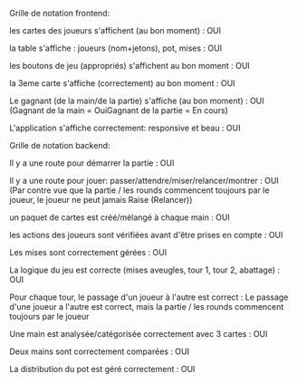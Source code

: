 Grille de notation frontend:


  les cartes des joueurs s'affichent (au bon moment) : OUI
 
  la table s'affiche : joueurs (nom+jetons), pot, mises : OUI
 
  les boutons de jeu (appropriés) s'affichent au bon moment : OUI
 
  la 3eme carte s'affiche (correctement) au bon moment : OUI
 
  Le gagnant (de la main/de la partie) s'affiche (au bon moment) : OUI (Gagnant de la main = OuiGagnant de la partie =  En cours)
 
  L'application s'affiche correctement: responsive et beau : OUI
 

 
Grille de notation backend:

 
  Il y a une route pour démarrer la partie : OUI
 
  Il y a une route pour jouer: passer/attendre/miser/relancer/montrer : OUI (Par contre vue que la partie / les rounds commencent toujours par le joueur, le joueur ne peut jamais Raise (Relancer))
 
  un paquet de cartes est créé/mélangé à chaque main : OUI
 
  les actions des joueurs sont vérifiées avant d'être prises en compte : OUI
 
  Les mises sont correctement gérées : OUI
 
  La logique du jeu est correcte (mises aveugles, tour 1, tour 2, abattage) : OUI
 
  Pour chaque tour, le passage d'un joueur à l'autre est correct : Le passage d'une joueur a l'autre est correct, mais la partie / les rounds commencent toujours par le joueur
 
  Une main est analysée/catégorisée correctement avec 3 cartes : OUI
 
  Deux mains sont correctement comparées : OUI
 
  La distribution du pot est géré correctement : OUI
 
